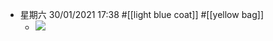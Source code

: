 - 星期六 30/01/2021 17:38 #[[light blue coat]] #[[yellow bag]]
    - ![](https://firebasestorage.googleapis.com/v0/b/firescript-577a2.appspot.com/o/imgs%2Fapp%2FXELiu-NovaKG%2FdqZFaf5-Ug.png?alt=media&token=816aa4b1-86cd-4e0c-91ec-335c4cfbbcbd)
